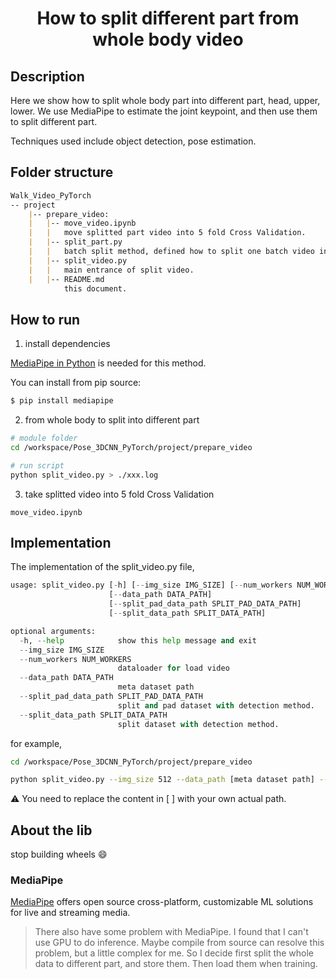 
<div align="center">

# How to split different part from whole body video

</div>

## Description  

Here we show how to split whole body part into different part, head, upper, lower.
We use MediaPipe to estimate the joint keypoint, and then use them to split different part.

Techniques used include object detection, pose estimation.

## Folder structure  

``` markdown
Walk_Video_PyTorch
-- project
    |-- prepare_video:
    |   |-- move_video.ipynb
    |   |   move splitted part video into 5 fold Cross Validation.
    |   |-- split_part.py
    |   |   batch split method, defined how to split one batch video into different part.
    |   |-- split_video.py
    |   |   main entrance of split video. 
    |   |-- README.md
            this document.
```

## How to run

1. install dependencies

[MediaPipe in Python](https://google.github.io/mediapipe/getting_started/python) is needed for this method.

You can install from pip source:

``` bash 
$ pip install mediapipe

```

2. from whole body to split into different part

```bash
# module folder
cd /workspace/Pose_3DCNN_PyTorch/project/prepare_video

# run script 
python split_video.py > ./xxx.log 
```

3. take splitted video into 5 fold Cross Validation
``` batch 
move_video.ipynb
``` 

## Implementation 

The implementation of the split_video.py file,  

``` python  
usage: split_video.py [-h] [--img_size IMG_SIZE] [--num_workers NUM_WORKERS]
                      [--data_path DATA_PATH]
                      [--split_pad_data_path SPLIT_PAD_DATA_PATH]
                      [--split_data_path SPLIT_DATA_PATH]

optional arguments:
  -h, --help            show this help message and exit
  --img_size IMG_SIZE
  --num_workers NUM_WORKERS
                        dataloader for load video
  --data_path DATA_PATH
                        meta dataset path
  --split_pad_data_path SPLIT_PAD_DATA_PATH
                        split and pad dataset with detection method.
  --split_data_path SPLIT_DATA_PATH
                        split dataset with detection method.

```

for example,  

``` bash  
cd /workspace/Pose_3DCNN_PyTorch/project/prepare_video

python split_video.py --img_size 512 --data_path [meta dataset path] --split_pad_data_path [split and pad dataset path] --split_data_path [split dataset path] > ./split_log.log &

```

⚠️ You need to replace the content in [ ] with your own actual path.

## About the lib  

stop building wheels 😄

### MediaPipe

[MediaPipe](https://mediapipe.dev/) offers open source cross-platform, customizable ML solutions for live and streaming media.

> There also have some problem with MediaPipe.
I found that I can't use GPU to do inference. Maybe compile from source can resolve this problem, but a little complex for me. So I decide first split the whole data to different part, and store them. Then load them when training.